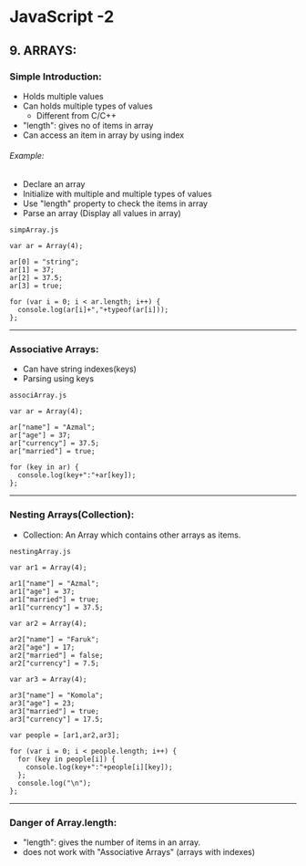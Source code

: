 # JavaScript -2
## 9. ARRAYS:

### Simple Introduction:
* Holds multiple values
* Can holds multiple types of values
  * Different from C/C++
* "length": gives no of items in array
* Can access an item in array by using index

###### Example:
* Declare an array
* Initialize with multiple and multiple types of values
* Use "length" property to check the items in array
* Parse an array (Display all values in array)

`simpArray.js`
```JS
var ar = Array(4);

ar[0] = "string";
ar[1] = 37;
ar[2] = 37.5;
ar[3] = true;

for (var i = 0; i < ar.length; i++) {
  console.log(ar[i]+","+typeof(ar[i]));
};
```
---
### Associative Arrays:
* Can have string indexes(keys)
* Parsing using keys

`associArray.js`
```JS
var ar = Array(4);

ar["name"] = "Azmal";
ar["age"] = 37;
ar["currency"] = 37.5;
ar["married"] = true;

for (key in ar) {
  console.log(key+":"+ar[key]);
};
```
---
### Nesting Arrays(Collection):
* Collection: An Array which contains other arrays as items.

`nestingArray.js`
```JS
var ar1 = Array(4);

ar1["name"] = "Azmal";
ar1["age"] = 37;
ar1["married"] = true;
ar1["currency"] = 37.5;

var ar2 = Array(4);

ar2["name"] = "Faruk";
ar2["age"] = 17;
ar2["married"] = false;
ar2["currency"] = 7.5;

var ar3 = Array(4);

ar3["name"] = "Komola";
ar3["age"] = 23;
ar3["married"] = true;
ar3["currency"] = 17.5;

var people = [ar1,ar2,ar3];

for (var i = 0; i < people.length; i++) {
  for (key in people[i]) {
    console.log(key+":"+people[i][key]);
  };
  console.log("\n");
};
```
---
### Danger of Array.length:
* "length": gives the number of items in an array.
* does not work with "Associative Arrays" (arrays with indexes)
